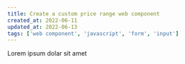 ```yaml
---
title: Create a custom price range web component
created_at: 2022-06-11
updated_at: 2022-06-13
tags: ['web component', 'javascript', 'form', 'input']
---
```

Lorem ipsum dolar sit amet